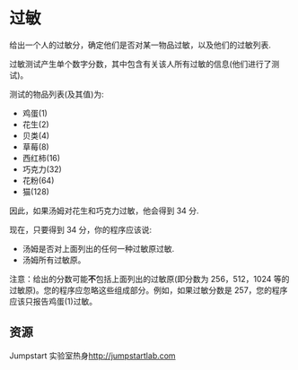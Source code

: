 # 过敏

给出一个人的过敏分，确定他们是否对某一物品过敏，以及他们的过敏列表.

过敏测试产生单个数字分数，其中包含有关该人所有过敏的信息(他们进行了测试)。

测试的物品列表(及其值)为:

- 鸡蛋(1)
- 花生(2)
- 贝类(4)
- 草莓(8)
- 西红柿(16)
- 巧克力(32)
- 花粉(64)
- 猫(128)

因此，如果汤姆对花生和巧克力过敏，他会得到 34 分.

现在，只要得到 34 分，你的程序应该说:

- 汤姆是否对上面列出的任何一种过敏原过敏.
- 汤姆所有过敏原。

注意：给出的分数可能**不**包括上面列出的过敏原(即分数为 256，512，1024 等的过敏原)。您的程序应忽略这些组成部分。例如，如果过敏分数是 257，您的程序应该只报告鸡蛋(1)过敏。

[help-page]: https://exercism.io/tracks/rust/learning
[modules]: https://doc.rust-lang.org/book/ch07-00-modules.html
[cargo]: https://doc.rust-lang.org/book/ch14-00-more-about-cargo.html
[rust-tests]: https://doc.rust-lang.org/book/ch11-02-running-tests.html

## 资源

Jumpstart 实验室热身<http://jumpstartlab.com>
